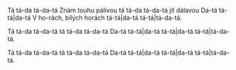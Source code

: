 Tá tá-da tá-da-tá
Znám touhu pálivou
tá tá-da tá-da-tá
jít dálavou
Da-tá tá-tá|da-tá
V ho-rách, bílých horách
tá-tá|da-tá
tá-tá|tá-da-tá.

Tá tá-da tá-da-tá
tá tá-da tá-da-tá
Da-tá tá-tá|da-tá
tá-tá|da-tá
tá-tá|tá-da-tá.

Tá tá-da tá-da-tá
tá tá-da tá-da-tá
Da-tá tá-tá|da-tá
tá-tá|da-tá
tá-tá|tá-da-tá.
